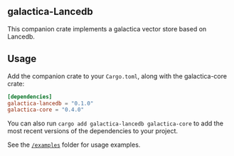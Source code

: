 <!-- <div style="display: flex; align-items: center; justify-content: center;">
    <picture>
        <source media="(prefers-color-scheme: dark)" srcset="../img/galactica_logo_dark.svg">
        <source media="(prefers-color-scheme: light)" srcset="../img/galactica_logo.svg">
        <img src="../img/galactica_logo.svg" width="200" alt="galactica logo">
    </picture>
    <span style="font-size: 48px; margin: 0 20px; font-weight: regular; font-family: Open Sans, sans-serif;"> + </span>
    <picture>
        <source media="(prefers-color-scheme: dark)" srcset="https://companieslogo.com/img/ogalactica/MDB_BIG.D-96d632a9.png?t=1720244492">
        <source media="(prefers-color-scheme: light)" srcset="https://cdn.iconscout.com/icon/free/png-256/free-mongodb-logo-icon-download-in-svg-png-gif-file-formats--wordmark-programming-langugae-freebies-pack-logos-icons-1175140.png?f=webp&w=256">
        <img src="https://cdn.iconscout.com/icon/free/png-256/free-mongodb-logo-icon-download-in-svg-png-gif-file-formats--wordmark-programming-langugae-freebies-pack-logos-icons-1175140.png?f=webp&w=256" width="200" alt="MongoDB logo">
    </picture>
</div>

<br><br> -->

## galactica-Lancedb
This companion crate implements a galactica vector store based on Lancedb.

## Usage

Add the companion crate to your `Cargo.toml`, along with the galactica-core crate:

```toml
[dependencies]
galactica-lancedb = "0.1.0"
galactica-core = "0.4.0"
```

You can also run `cargo add galactica-lancedb galactica-core` to add the most recent versions of the dependencies to your project.

See the [`/examples`](./examples) folder for usage examples.
